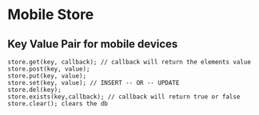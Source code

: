 
Mobile Store
=========

Key Value Pair for mobile devices
-----------------------------------------------------------------

    store.get(key, callback); // callback will return the elements value 
    store.post(key, value);    
    store.put(key, value);
    store.set(key, value); // INSERT -- OR -- UPDATE    
    store.del(key);
    store.exists(key,callback); // callback will return true or false
    store.clear(); clears the db